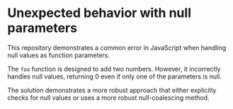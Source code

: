 # Unexpected behavior with null parameters

This repository demonstrates a common error in JavaScript when handling null values as function parameters.

The `foo` function is designed to add two numbers. However, it incorrectly handles null values, returning 0 even if only one of the parameters is null.

The solution demonstrates a more robust approach that either explicitly checks for null values or uses a more robust null-coalescing method.
